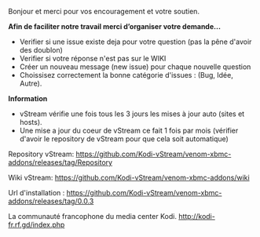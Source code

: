 Bonjour et merci pour vos encouragement et votre soutien. 

**Afin de faciliter notre travail merci d’organiser votre demande...**

- Verifier si une issue existe deja pour votre question (pas la pêne d'avoir des doublon)
- Verifier si votre réponse n'est pas sur le WIKI
- Créer un nouveau message (new issue) pour chaque nouvelle question
- Choissisez correctement la bonne catégorie d'issues : (Bug, Idée, Autre).

**Information**

- vStream vérifie une fois tous les 3 jours les mises à jour auto (sites et hosts).
- Une mise a jour du coeur de vStream ce fait 1 fois par mois (vérifier d'avoir le repository de vStream pour que cela soit automatique)

Repository vStream:
https://github.com/Kodi-vStream/venom-xbmc-addons/releases/tag/Repository

Wiki vStream:
https://github.com/Kodi-vStream/venom-xbmc-addons/wiki

Url d'installation : 
https://github.com/Kodi-vStream/venom-xbmc-addons/releases/tag/0.0.3

La communauté francophone du media center Kodi.
http://kodi-fr.rf.gd/index.php
